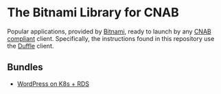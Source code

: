 # The Bitnami Library for CNAB

Popular applications, provided by [Bitnami](https://bitnami.com), ready to launch by any [CNAB compliant](https://github.com/deislabs/cnab-spec) client. Specifically, the instructions found in this repository use the [Duffle](https://github.com/deislabs/duffle) client.

## Bundles

- [WordPress on K8s + RDS](wordpress-k8s-rds)